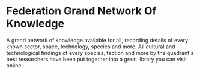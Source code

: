 # Federation Grand Network Of Knowledge

A grand network of knowledge available for all, recording details of every known sector, space, technology, species and more. All cultural and technological findings of every species, faction and more by the quadrant's best researchers have been put together into a great library you can visit online.
